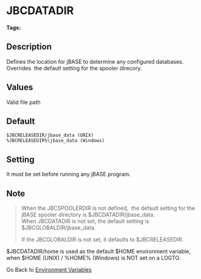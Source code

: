 # JBCDATADIR

<PageHeader />

**Tags:**
<badge text='data directories' vertical='middle' />
<badge text='directories' vertical='middle' />

## Description

Defines the location for jBASE to determine any configured databases. Overrides  the default setting for the spooler direcory.

## Values

Valid file path

## Default

```
$JBCRELEASEDIR/jbase_data (UNIX)
%JBCRELEASEDIR%\jbase_data (Windows)
```

## Setting

It must be set before running any jBASE program.

## Note

> When the JBCSPOOLERDIR is not defined,  the default setting for the jBASE spooler directory is $JBCDATADIR/jbase\_data.  
> When JBCDATADIR is not set, the default setting is $JBCGLOBALDIR/jbase\_data.
>
> If the JBCGLOBALDIR is not set, it defaults to $JBCRELEASEDIR.

$JBCDATADIR/home is used as the default $HOME environment variable, when $HOME (UNIX) / %HOME% (Windows) is NOT set on a LOGTO.

Go Back to [Environment Variables](./../README.md)

  
<PageFooter />
